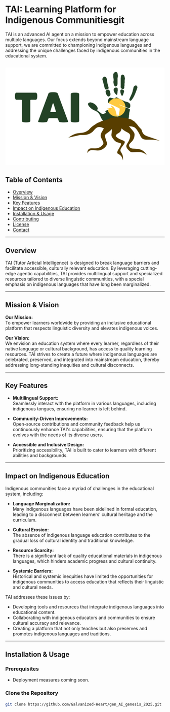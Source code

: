 # TAI: Learning Platform for Indigenous Communitiesgit 

TAI is an advanced AI agent on a mission to empower education across multiple languages. Our focus extends beyond mainstream language support, we are committed to championing indigenous languages and addressing the unique challenges faced by indigenous communities in the educational system.

![alt text](image.png)
---

## Table of Contents

- [Overview](#overview)
- [Mission & Vision](#mission--vision)
- [Key Features](#key-features)
- [Impact on Indigenous Education](#impact-on-indigenous-education)
- [Installation & Usage](#installation--usage)
- [Contributing](#contributing)
- [License](#license)
- [Contact](#contact)

---

## Overview

TAI (Tutor Articial Intelligence) is designed to break language barriers and facilitate accessible, culturally relevant education. By leveraging cutting-edge agentic capabilities, TAI provides multilingual support and specialized resources tailored to diverse linguistic communities, with a special emphasis on indigenous languages that have long been marginalized.

---

## Mission & Vision

**Our Mission:**  
To empower learners worldwide by providing an inclusive educational platform that respects linguistic diversity and elevates indigenous voices.

**Our Vision:**  
We envision an education system where every learner, regardless of their native language or cultural background, has access to quality learning resources. TAI strives to create a future where indigenous languages are celebrated, preserved, and integrated into mainstream education, thereby addressing long-standing inequities and cultural disconnects.

---

## Key Features

- **Multilingual Support:**  
  Seamlessly interact with the platform in various languages, including indigenous tongues, ensuring no learner is left behind.

- **Community-Driven Improvements:**  
  Open-source contributions and community feedback help us continuously enhance TAI's capabilities, ensuring that the platform evolves with the needs of its diverse users.

- **Accessible and Inclusive Design:**  
  Prioritizing accessibility, TAI is built to cater to learners with different abilities and backgrounds.

---

## Impact on Indigenous Education

Indigenous communities face a myriad of challenges in the educational system, including:

- **Language Marginalization:**  
  Many indigenous languages have been sidelined in formal education, leading to a disconnect between learners’ cultural heritage and the curriculum.

- **Cultural Erosion:**  
  The absence of indigenous language education contributes to the gradual loss of cultural identity and traditional knowledge.

- **Resource Scarcity:**  
  There is a significant lack of quality educational materials in indigenous languages, which hinders academic progress and cultural continuity.

- **Systemic Barriers:**  
  Historical and systemic inequities have limited the opportunities for indigenous communities to access education that reflects their linguistic and cultural needs.

TAI addresses these issues by:
- Developing tools and resources that integrate indigenous languages into educational content.
- Collaborating with indigenous educators and communities to ensure cultural accuracy and relevance.
- Creating a platform that not only teaches but also preserves and promotes indigenous languages and traditions.

---

## Installation & Usage

### Prerequisites

- Deployment measures coming soon.

### Clone the Repository

```bash
git clone https://github.com/Galvanized-Heart/gen_AI_genesis_2025.git
